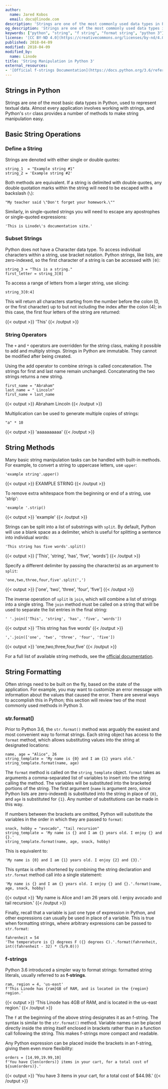 ```yaml
---
author:
  name: Jared Kobos
  email: docs@linode.com
description: 'Strings are one of the most commonly used data types in Python. This guide will show how to create, manipulate, and format strings using Python 3.'
og_description: 'Strings are one of the most commonly used data types in Python. This guide will show how to create, manipulate, and format strings using Python 3.'
keywords: ["python", "string", "f string", "format string", "python 3"]
license: '[CC BY-ND 4.0](https://creativecommons.org/licenses/by-nd/4.0)'
published: 2018-04-09
modified: 2018-04-09
modified_by:
  name: Linode
title: 'String Manipulation in Python 3'
external_resources:
- '[Official f-strings Documentation](https://docs.python.org/3.6/reference/lexical_analysis.html#f-strings)'
---
```


## Strings in Python

Strings are one of the most basic data types in Python, used to represent textual data. Almost every application involves working with strings, and Python's `str` class provides a number of methods to make string manipulation easy.

## Basic String Operations

### Define a String

Strings are denoted with either single or double quotes:

    string_1  = "Example string #1"
    string_2 = 'Example string #2'

Both methods are equivalent. If a string is delimited with double quotes, any double quotation marks within the string will need to be escaped with a backslash (`\`):

    "My teacher said \"Don't forget your homework.\""

Similarly, in single-quoted strings you will need to escape any apostrophes or single-quoted expressions:

    'This is Linode\'s documentation site.'

### Subset Strings

Python does not have a Character data type. To access individual characters within a string, use bracket notation. Python strings, like lists, are zero-indexed, so the first character of a string is can be accessed with `[0]`:

    string_3 = "This is a string."
    first_letter = string_3[0]

To access a range of letters from a larger string, use slicing:

    string_3[0:4]

This will return all characters starting from the number before the colon (0, or the first character) up to but not including the index after the colon (4); in this case, the first four letters of the string are returned:

  {{< output >}}
'This'
{{< /output >}}

### String Operators

The `+` and `*` operators are overridden for the string class, making it possible to add and multiply strings. Strings in Python are immutable. They cannot be modified after being created.

Using the add operator to combine strings is called concatenation. The strings for first and last name remain unchanged. Concatenating the two strings returns a new string.

    first_name = "Abraham"
    last_name = " Lincoln"
    first_name + last_name

  {{< output >}}
Abraham Lincoln
{{< /output >}}

Multiplication can be used to generate multiple copies of strings:

    "a" * 10

  {{< output >}}
'aaaaaaaaaa'
{{< /output >}}

## String Methods

Many basic string manipulation tasks can be handled with built-in methods. For example, to convert a string to uppercase letters, use `upper`:

    'example string'.upper()

  {{< output >}}
EXAMPLE STRING
{{< /output >}}

To remove extra whitespace from the beginning or end of a string, use 'strip':

    'example '.strip()

  {{< output >}}
'example'
{{< /output >}}

Strings can be split into a list of substrings with `split`. By default, Python will use a blank space as a delimiter, which is useful for splitting a sentence into individual words:

    'This string has five words'.split()

  {{< output >}}
['This', 'string', 'has', 'five', 'words']
{{< /output >}}

Specify a different delimiter by passing the character(s) as an argument to `split`:

    'one,two,three,four,five'.split(',')

{{< output >}}
['one', 'two', 'three', 'four', 'five']
{{< /output >}}

The inverse operation of `split` is `join`, which will combine a list of strings into a single string. The `join` method must be called on a string that will be used to separate the list entries in the final string:

    ' '.join(['This', 'string', 'has', 'five', 'words'])

{{< output >}}
'This string has five words'
{{< /output >}}

    ','.join(['one', 'two', 'three', 'four', 'five'])

{{< output >}}
'one,two,three,four,five'
{{< /output >}}

For a full list of available string methods, see the [official documentation](https://docs.python.org/3/library/stdtypes.html#string-methods).

## String Formatting

Often strings need to be built on the fly, based on the state of the application. For example, you may want to customize an error message with information about the values that caused the error. There are several ways to accomplish this in Python; this section will review two of the most commonly used methods in Python 3.

### str.format()

Prior to Python 3.6, the `str.format()` method was arguably the easiest and most convenient way to format strings. Each string object has access to the `format` method, which allows substituting values into the string at designated locations:

    name, age = "Alice", 26
    string_template = 'My name is {0} and I am {1} years old.'
    string_template.format(name, age)

The `format` method is called on the `string_template` object. `format` takes as arguments a comma-separated list of variables to insert into the string calling the method. The variables will be substituted into the bracketed portions of the string. The first argument (`name` is argument zero, since Python lists are zero-indexed) is substituted into the string in place of `{0}`, and `age` is substituted for `{1}`. Any number of substitutions can be made in this way.

If numbers between the brackets are omitted, Python will substitute the variables in the order in which they are passed to `format`:

    snack, hobby = "avocado", "tail recursion"
    string_template = 'My name is {} and I am {} years old. I enjoy {} and {}.'
    string_template.format(name, age, snack, hobby)

This is equivalent to:

    'My name is {0} and I am {1} years old. I enjoy {2} and {3}.'

This syntax is often shortened by combining the string declaration and `str.format` method call into a single statement:

    'My name is {} and I am {} years old. I enjoy {} and {}.'.format(name, age, snack, hobby)

  {{< output >}}
'My name is Alice and I am 26 years old. I enjoy avocado and tail recursion.'
{{< /output >}}

Finally, recall that a variable is just one type of expression in Python, and other expressions can usually be used in place of a variable. This is true when formatting strings, where arbitrary expressions can be passed to `str.format`:

    fahrenheit = 54
    'The temperature is {} degrees F ({} degrees C).'.format(fahrenheit, int((fahrenheit - 32) * (5/9.0)))

### f-strings

Python 3.6 introduced a simpler way to format strings: formatted string literals, usually referred to as **f-strings**.

    ram, region = 4, 'us-east'
    f'This Linode has {ram}GB of RAM, and is located in the {region} region.'

  {{< output >}}
'This Linode has 4GB of RAM, and is located in the us-east region.'
{{< /output >}}

The `f` at the beginning of the above string designates it as an f-string. The syntax is similar to the `str.format()` method. Variable names can be placed directly inside the string itself enclosed in brackets rather than in a function call following the string. This makes f-strings more compact and readable.

Any Python expression can be placed inside the brackets in an f-string, giving them even more flexibility:

    orders = [14.99,19.99,10]
    f'You have {len(orders)} items in your cart, for a total cost of ${sum(orders)}.'

  {{< output >}}
'You have 3 items in your cart, for a total cost of $44.98.'
{{< /output >}}
